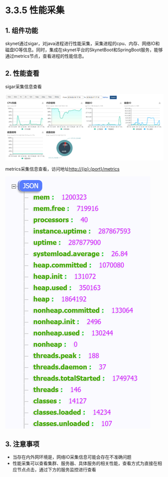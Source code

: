 # 3.3.5 性能采集

## 1. 组件功能 <a id="1-zu-jian-gong-neng"></a>

skynet通过sigar，对java进程进行性能采集，采集进程的cpu、内存、网络IO和磁盘IO等信息。同时，集成在skynet平台的SkynetBoot和SpringBoot服务，能够通过metrics节点，查看进程的性能信息。

## 2. 性能查看 <a id="2-zu-jian-shuo-ming"></a>

sigar采集信息查看

![](../../.gitbook/assets/image%20%2877%29.png)

metrics采集信息查看，访问地址[http://{ip}:{port}/metrics](http://172.31.234.40:4599/metrics)

![](../../.gitbook/assets/image%20%2868%29.png)

## 3. 注意事项 <a id="5-zhu-yi-shi-xiang"></a>

* 当存在内外网环境是，网络IO采集信息可能会存在不准确问题
* 性能采集可以查看集群、服务器、具体服务的相关性能，查看方式为直接在相应节点点击，通过下方的服务监控进行查看

